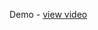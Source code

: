 
Demo - <a href="https://drive.google.com/file/d/1DlDAfXxaiSrrRIbrphE9nVMraIqkUrXf/view?usp=sharing">view video</a>
